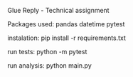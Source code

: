 Glue Reply - Technical assignment

Packages used:
pandas
datetime
pytest

instalation: pip install -r requirements.txt

run tests: python -m pytest

run analysis: python main.py

